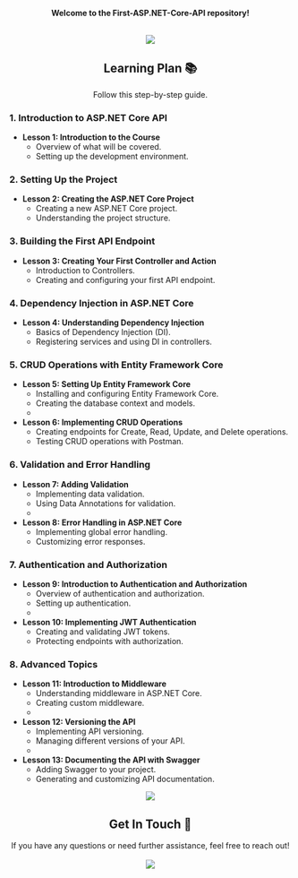 ﻿<p align="center">
  <strong>Welcome to the First-ASP.NET-Core-API repository!</strong>
  <br> <br>
  </a>
</p>

<div align="center">
  <img src="https://skillicons.dev/icons?i=dotnet,swagger&perline=5" />
</div>

<h2 align="center">Learning Plan 📚</h2>

<p align="center">
  Follow this step-by-step guide.
</p>

### **1. Introduction to ASP.NET Core API**
- **Lesson 1: Introduction to the Course**
  - Overview of what will be covered.
  - Setting up the development environment.

### **2. Setting Up the Project**
- **Lesson 2: Creating the ASP.NET Core Project**
  - Creating a new ASP.NET Core project.
  - Understanding the project structure.

### **3. Building the First API Endpoint**
- **Lesson 3: Creating Your First Controller and Action**
  - Introduction to Controllers.
  - Creating and configuring your first API endpoint.

### **4. Dependency Injection in ASP.NET Core**
- **Lesson 4: Understanding Dependency Injection**
  - Basics of Dependency Injection (DI).
  - Registering services and using DI in controllers.

### **5. CRUD Operations with Entity Framework Core**
- **Lesson 5: Setting Up Entity Framework Core**
  - Installing and configuring Entity Framework Core.
  - Creating the database context and models.
  - 
- **Lesson 6: Implementing CRUD Operations**
  - Creating endpoints for Create, Read, Update, and Delete operations.
  - Testing CRUD operations with Postman.

### **6. Validation and Error Handling**
- **Lesson 7: Adding Validation**
  - Implementing data validation.
  - Using Data Annotations for validation.
  - 
- **Lesson 8: Error Handling in ASP.NET Core**
  - Implementing global error handling.
  - Customizing error responses.

### **7. Authentication and Authorization**
- **Lesson 9: Introduction to Authentication and Authorization**
  - Overview of authentication and authorization.
  - Setting up authentication.
  - 
- **Lesson 10: Implementing JWT Authentication**
  - Creating and validating JWT tokens.
  - Protecting endpoints with authorization.

### **8. Advanced Topics**
- **Lesson 11: Introduction to Middleware**
  - Understanding middleware in ASP.NET Core.
  - Creating custom middleware.
  - 
- **Lesson 12: Versioning the API**
  - Implementing API versioning.
  - Managing different versions of your API.
  - 
- **Lesson 13: Documenting the API with Swagger**
  - Adding Swagger to your project.
  - Generating and customizing API documentation.

<div align="center">
  <img src="https://skillicons.dev/icons?i=cs,dotnet,github,postman,swagger&perline=5" />
</div>

<h2 align="center">Get In Touch 💬</h2>

<p align="center">
  If you have any questions or need further assistance, feel free to reach out!
  <br> <br>
  <a href="https://www.linkedin.com/in/abdulrahman-mahamdeh/" target="_blank">
    <img src="https://img.shields.io/badge/LinkedIn-0077B5?style=for-the-badge&logo=linkedin&logoColor=white">
  </a>
</p>
